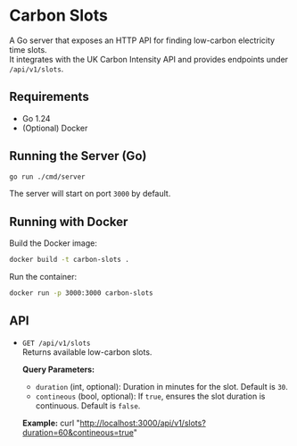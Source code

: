 # Carbon Slots

A Go server that exposes an HTTP API for finding low-carbon electricity time slots.  
It integrates with the UK Carbon Intensity API and provides endpoints under `/api/v1/slots`.

## Requirements

- Go 1.24
- (Optional) Docker

## Running the Server (Go)

```sh
go run ./cmd/server
```

The server will start on port `3000` by default.

## Running with Docker

Build the Docker image:

```sh
docker build -t carbon-slots .
```

Run the container:

```sh
docker run -p 3000:3000 carbon-slots
```

## API

- `GET /api/v1/slots`  
  Returns available low-carbon slots.

  **Query Parameters:**

  - `duration` (int, optional): Duration in minutes for the slot. Default is `30`.
  - `contineous` (bool, optional): If `true`, ensures the slot duration is continuous. Default is `false`.

  **Example:**
  curl "<http://localhost:3000/api/v1/slots?duration=60&contineous=true>"

